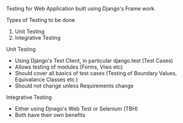 Testing for Web Application built using Django's Frame work

Types of Testing to be done
1) Unit Testing
2) Integrative Testing

Unit Testing
- Using Django's Test Client, in particular django.test (Test Cases)
- Allows testing of modules (Forms, Viws etc)
- Should cover all basics of test cases (Testing of Boundary Values, Equivalance Classes etc.)
- Should not change unless Requirements change

Integrative Testing
- Either using Djnago's Web Test or Selenium (TBH)
- Both have their own benefits
